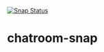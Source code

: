 [![Snap Status](https://build.snapcraft.io/badge/ogra1/chatroom-snap.svg)](https://build.snapcraft.io/user/ogra1/chatroom-snap)

# chatroom-snap
